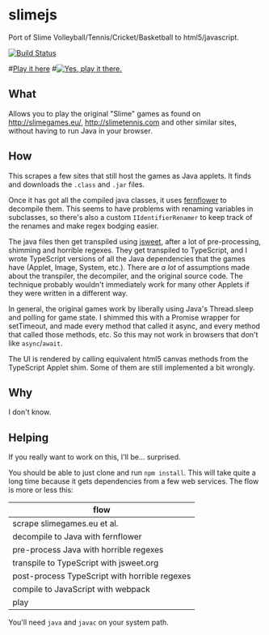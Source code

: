 # slimejs
Port of Slime Volleyball/Tennis/Cricket/Basketball to html5/javascript.

[![Build Status](https://travis-ci.org/mmkal/slimejs.svg?branch=master)](https://travis-ci.org/mmkal/slimejs)

#[Play it here](https://mmkal.github.io/slimejs/)
#[![Yes, play it there.](http://i.imgur.com/ThHVJgb.png)](https://mmkal.github.io/slimejs/)

## What

Allows you to play the original "Slime" games as found on http://slimegames.eu/, http://slimetennis.com and other similar sites, without having to run Java in your browser.

## How 

This scrapes a few sites that still host the games as Java applets. It finds and downloads the `.class` and `.jar` files.

Once it has got all the compiled java classes, it uses [fernflower](https://github.com/JetBrains/intellij-community/tree/master/plugins/java-decompiler/engine) to decompile them. This seems to have problems with renaming variables in subclasses, so there's also a custom `IIdentifierRenamer` to keep track of the renames and make regex bodging easier.

The java files then get transpiled using [jsweet](http://www.jsweet.org/), after a lot of pre-processing, shimming and horrible regexes. They get transpiled to TypeScript, and I wrote TypeScript versions of all the Java dependencies that the games have (Applet, Image, System, etc.). There are _a lot_ of assumptions made about the transpiler, the decompiler, and the original source code. The technique probably wouldn't immediately work for many other Applets if they were written in a different way. 

In general, the original games work by liberally using Java's Thread.sleep and polling for game state. I shimmed this with a Promise wrapper for setTimeout, and made every method that called it async, and every method that called those methods, etc. So this may not work in browsers that don't like `async`/`await`.

The UI is rendered by calling equivalent html5 canvas methods from the TypeScript Applet shim. Some of them are still implemented a bit wrongly.

## Why

I don't know.

## Helping

If you really want to work on this, I'll be... surprised.

You should be able to just clone and run `npm install`. This will take quite a long time because it gets dependencies from a few web services. The flow is more or less this:

|flow|
|---|
| scrape slimegames.eu et al. |
| decompile to Java with fernflower |
| pre-process Java with horrible regexes |
| transpile to TypeScript with jsweet.org |
| post-process TypeScript with horrible regexes |
| compile to JavaScript with webpack |
| play |

You'll need `java` and `javac` on your system path.
